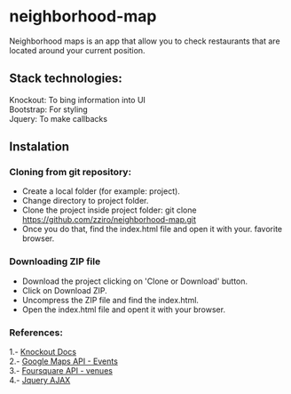 # neighborhood-map
Neighborhood maps is an app that allow you to check restaurants that are located around your current position.

## Stack technologies:

Knockout: To bing  information into UI <br />
Bootstrap: For styling <br />
Jquery: To make callbacks<br />

## Instalation

### Cloning from git repository:

* Create a local folder (for example: project).
* Change directory to project folder.
* Clone the project inside project folder: 
	git clone https://github.com/zziro/neighborhood-map.git
* Once you do that, find the index.html file and open it with your. favorite browser.

### Downloading ZIP file

* Download the project clicking on 'Clone or Download' button.
* Click on Download ZIP.
* Uncompress the ZIP file and find the index.html.
* Open  the index.html file and opent it with your browser.

### References:

1.- [Knockout Docs] <br />
2.- [Google Maps API - Events] <br />
3.- [Foursquare API - venues] <br />
4.- [Jquery AJAX] <br />


[Google Maps API - Events]:https://developers.google.com/maps/documentation/javascript/examples/event-simple
[Knockout Docs]:http://knockoutjs.com/documentation/introduction.html
[Foursquare API - venues]:https://developer.foursquare.com/docs/api/venues/search
[Jquery AJAX]:http://api.jquery.com/jquery.ajax/
